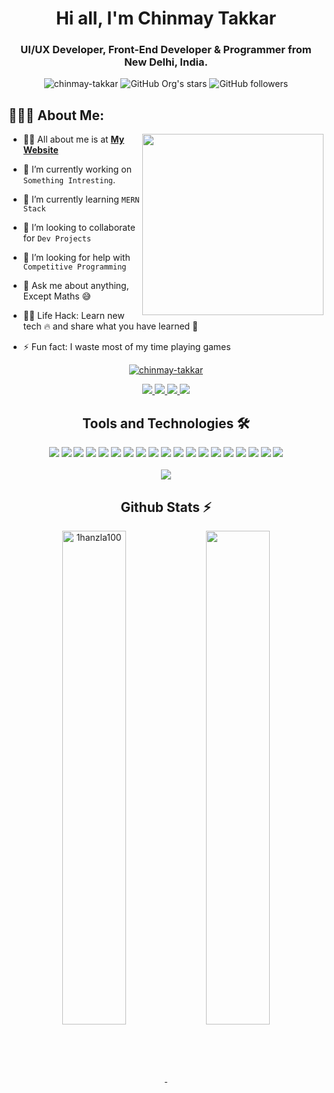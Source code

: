 <h1 align="center">Hi all, I'm Chinmay Takkar</h1>

<h3 align="center"> UI/UX Developer, Front-End Developer & Programmer from New Delhi, India.</h3>

<div align="center">
      <img src="https://komarev.com/ghpvc/?username=chinmay-takkar&label=Profile%20views&color=0e75b6&style=flat" alt="chinmay-takkar" />
      <img alt="GitHub Org's stars" src="https://img.shields.io/github/stars/chinmay-takkar?style=social"> 
      <img alt="GitHub followers" src="https://img.shields.io/github/followers/chinmay-takkar?style=social">
</div>


## 👨🏻‍💻 About Me:

<img  src="./thoughtworks-gif_dribbble.gif" height="290px" align="right" />

- 🙋‍♂️ All about me is at **[My Website](https://www.whatdoeschinmaydo.codes/)**

- 🔭 I’m currently working on `Something Intresting`.

- 🌱 I’m currently learning `MERN Stack`

- 👯 I’m looking to collaborate for `Dev Projects`

- 🤔 I’m looking for help with `Competitive Programming`

- 💬 Ask me about anything, Except Maths :sweat_smile:

- 👨‍💻 Life Hack: Learn new tech :fire: and share what you have learned :tada:

- ⚡ Fun fact: I waste most of my time playing games

<div align="center">
<a href="https://github.com/ryo-ma/github-profile-trophy"><img src="https://github-profile-trophy.vercel.app/?username=chinmay-takkar" alt="chinmay-takkar" /></a> </p>
</div>

<div align="center">
      <a href="https://www.linkedin.com/in/chinmay-takkar/">
        <img src="https://img.shields.io/badge/LinkedIn-0077B5?style=for-the-badge&logo=linkedin&logoColor=white">
      </a>
      <a href="https://github.com/Chinmay-Takkar/">
        <img src="https://img.shields.io/badge/GitHub-100000?style=for-the-badge&logo=github&logoColor=white">
      </a>
      <a href="mailto:chinmaytakkar@yahoo.com">
        <img src="https://img.shields.io/badge/Gmail-D14836?style=for-the-badge&logo=gmail&logoColor=white">
      </a>
      <a href="https://www.instagram.com/whatdoeschinmaydo/">
        <img src="https://img.shields.io/badge/Instagram-E4405F?style=for-the-badge&logo=instagram&logoColor=white">
      </a>
</div>

<h2 align="center">Tools and Technologies 🛠</h2>
<div align="center">
  <img src="https://img.shields.io/badge/Node.js-43853D?style=for-the-badge&logo=node.js&logoColor=white" />
  <img src="https://img.shields.io/badge/HTML5-E34F26?style=for-the-badge&logo=html5&logoColor=white" />
  <img src="https://img.shields.io/badge/CSS3-1572B6?style=for-the-badge&logo=css3&logoColor=white" />
  <img src="https://img.shields.io/badge/Sass-CC6699?style=for-the-badge&logo=sass&logoColor=white" />
  <img src="https://img.shields.io/badge/C-00599C?style=for-the-badge&logo=c&logoColor=white" />
  <img src="https://img.shields.io/badge/C%2B%2B-00599C?style=for-the-badge&logo=c%2B%2B&logoColor=white" />
  <img src="https://img.shields.io/badge/Java-ED8B00?style=for-the-badge&logo=openjdk&logoColor=white" />
  <img src="https://img.shields.io/badge/Tailwind_CSS-38B2AC?style=for-the-badge&logo=tailwind-css&logoColor=white" />   
  <img src="https://img.shields.io/badge/Bootstrap-563D7C?style=for-the-badge&logo=bootstrap&logoColor=white" />
  <img src="https://img.shields.io/badge/Material--UI-0081CB?style=for-the-badge&logo=material-ui&logoColor=white" />
  <img src="https://img.shields.io/badge/Redux-593D88?style=for-the-badge&logo=redux&logoColor=white" />  
  <img src="https://img.shields.io/badge/MySQL-00000F?style=for-the-badge&logo=mysql&logoColor=white" />     
  <img src="https://img.shields.io/badge/JavaScript-F7DF1E?style=for-the-badge&logo=JavaScript&logoColor=white" />
  <img src="https://img.shields.io/badge/React-20232A?style=for-the-badge&logo=react&logoColor=61DAFB" />
  <img src="https://img.shields.io/badge/Figma-F24E1E?style=for-the-badge&logo=figma&logoColor=white" />
  <img src="https://img.shields.io/badge/Firebase-039BE5?style=for-the-badge&logo=Firebase&logoColor=white"/>
  <img src="https://img.shields.io/badge/Vercel-000000?style=for-the-badge&logo=vercel&logoColor=white"/>
  <img src="https://img.shields.io/badge/Adobe%20XD-470137?style=for-the-badge&logo=Adobe%20XD&logoColor=#FF61F6" />
  <img src="https://img.shields.io/badge/TypeScript-007ACC?style=for-the-badge&logo=typescript&logoColor=white" />
<br>
<br>
  <img align="center" src="https://github-readme-stats.vercel.app/api/top-langs/?username=chinmay-takkar&theme=dark&layout=compact&langs_count=20&hide_title=true"/>
</div>

<!-- Github Stats Section -->
<h2 align="center">Github Stats ⚡</h2>
<p align=center>
  <div align=center>
    <a href="https://github.com/chinmay-takkar/github-readme-streak-stats" title="Go to Source">
      <img align="center" width="45%" src="https://github-readme-streak-stats.herokuapp.com/?user=chinmay-takkar&theme=react&border=61dafb&hide_border=true" alt="1hanzla100" />
    </a>
    <a href="https://github.com/chinmay-takkar/github-readme-stats" title="Go to Source">
      <img align="center" width="45%" src="https://github-readme-stats.vercel.app/api?username=chinmay-takkar&show_icons=true&theme=react&border_color=61dafb&hide_border=true" />
    </a>
  </div>
</p>
